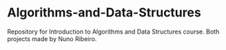 # Algorithms-and-Data-Structures
Repository for Introduction to Algorithms and Data Structures course.
Both projects made by  Nuno Ribeiro.
